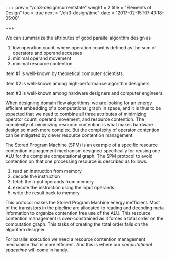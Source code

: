 +++
prev = "/ch3-design/currentstate"
weight = 2
title = "Elements of Design"
toc = true
next = "/ch3-design/time"
date = "2017-02-15T07:43:18-05:00"

+++

We can summarize the attributes of good parallel algorithm design as

 1. low operation count, where operation count is defined as the sum of operators and operand accesses
 2. minimal operand movement
 3. minimal resource contention

Item #1 is well-known by theoretical computer scientists.

Item #2 is well-known among high-performance algorithm designers.
 
Item #3 is well-known among hardware designers and computer engineers.

When designing domain flow algorithms, we are looking for an energy
efficient embedding of a computational graph in space, and it is thus
to be expected that we need to combine all three attributes of
minimizing operator count, operand movement, and resource contention. 
The complexity of minimizing resource contention is what makes hardware
design so much more complex. But the complexity of operator contention 
can be mitigated by clever resource contention management. 

The Stored Program Machine (SPM) is an example of a specific resource 
contention management mechanism designed specifically for reusing one
ALU for the complete computational graph. The SPM protocol to avoid 
contention on that one processing resource is described as follows:

 1. read an instruction from memory 
 2. decode the instruction 
 3. fetch the input operands from memory 
 4. execute the instruction using the input operands
 5. write the result back to memory
 
This protocol makes the Stored Program Machine energy inefficient.
Most of the transistors in the pipeline are allocated to reading
and decoding meta information to organize contention free use
of the ALU. This resource contention management is over-constrained as 
it forces a total order on the computation graph. This tasks
of creating the total order falls on the algorithm designer.

For parallel execution we need a resource contention management
mechanism that is more efficient. And this is where our 
_computational spacetime_ will come in handy.





